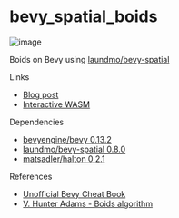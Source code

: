 # bevy_spatial_boids
![image](https://github.com/roblesch/bevy_spatial_boids/assets/8890471/1b2620b9-3d75-4e76-866e-9eef1e0145bd)

Boids on Bevy using [laundmo/bevy-spatial](https://github.com/laundmo/bevy-spatial)

Links
- [Blog post](https://blog.roblesch.page/blog/2024/04/29/bevy-boids.html)
- [Interactive WASM](https://blog.roblesch.page/blog/2024/04/22/bevy-boids-interactive.html)

Dependencies
- [bevyengine/bevy 0.13.2](https://github.com/bevyengine/bevy/tree/release-0.13.2)
- [laundmo/bevy-spatial 0.8.0](https://github.com/laundmo/bevy-spatial)
- [matsadler/halton 0.2.1](https://github.com/matsadler/halton)

References
- [Unofficial Bevy Cheat Book](https://bevy-cheatbook.github.io/)
- [V. Hunter Adams - Boids algorithm](https://vanhunteradams.com/Pico/Animal_Movement/Boids-algorithm.html)
